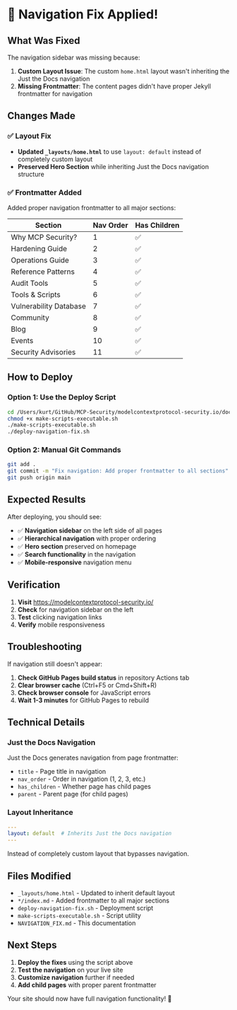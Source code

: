 # 🔧 Navigation Fix Applied!

## What Was Fixed

The navigation sidebar was missing because:

1. **Custom Layout Issue**: The custom `home.html` layout wasn't inheriting the Just the Docs navigation
2. **Missing Frontmatter**: The content pages didn't have proper Jekyll frontmatter for navigation

## Changes Made

### ✅ Layout Fix
- **Updated `_layouts/home.html`** to use `layout: default` instead of completely custom layout
- **Preserved Hero Section** while inheriting Just the Docs navigation structure

### ✅ Frontmatter Added
Added proper navigation frontmatter to all major sections:

| Section | Nav Order | Has Children |
|---------|-----------|--------------|
| Why MCP Security? | 1 | ✅ |
| Hardening Guide | 2 | ✅ |
| Operations Guide | 3 | ✅ |
| Reference Patterns | 4 | ✅ |
| Audit Tools | 5 | ✅ |
| Tools & Scripts | 6 | ✅ |
| Vulnerability Database | 7 | ✅ |
| Community | 8 | ✅ |
| Blog | 9 | ✅ |
| Events | 10 | ✅ |
| Security Advisories | 11 | ✅ |

## How to Deploy

### Option 1: Use the Deploy Script
```bash
cd /Users/kurt/GitHub/MCP-Security/modelcontextprotocol-security.io/docs/
chmod +x make-scripts-executable.sh
./make-scripts-executable.sh
./deploy-navigation-fix.sh
```

### Option 2: Manual Git Commands
```bash
git add .
git commit -m "Fix navigation: Add proper frontmatter to all sections"
git push origin main
```

## Expected Results

After deploying, you should see:
- ✅ **Navigation sidebar** on the left side of all pages
- ✅ **Hierarchical navigation** with proper ordering
- ✅ **Hero section** preserved on homepage
- ✅ **Search functionality** in the navigation
- ✅ **Mobile-responsive** navigation menu

## Verification

1. **Visit** https://modelcontextprotocol-security.io/
2. **Check** for navigation sidebar on the left
3. **Test** clicking navigation links
4. **Verify** mobile responsiveness

## Troubleshooting

If navigation still doesn't appear:
1. **Check GitHub Pages build status** in repository Actions tab
2. **Clear browser cache** (Ctrl+F5 or Cmd+Shift+R)
3. **Check browser console** for JavaScript errors
4. **Wait 1-3 minutes** for GitHub Pages to rebuild

## Technical Details

### Just the Docs Navigation
Just the Docs generates navigation from page frontmatter:
- `title` - Page title in navigation
- `nav_order` - Order in navigation (1, 2, 3, etc.)
- `has_children` - Whether page has child pages
- `parent` - Parent page (for child pages)

### Layout Inheritance
```yaml
---
layout: default  # Inherits Just the Docs navigation
---
```

Instead of completely custom layout that bypasses navigation.

## Files Modified

- `_layouts/home.html` - Updated to inherit default layout
- `*/index.md` - Added frontmatter to all major sections
- `deploy-navigation-fix.sh` - Deployment script
- `make-scripts-executable.sh` - Script utility
- `NAVIGATION_FIX.md` - This documentation

## Next Steps

1. **Deploy the fixes** using the script above
2. **Test the navigation** on your live site
3. **Customize navigation** further if needed
4. **Add child pages** with proper parent frontmatter

Your site should now have full navigation functionality! 🎉
